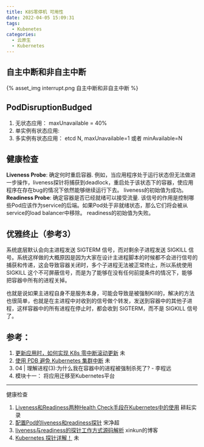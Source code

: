 ```yaml
---
title: K8S零停机 可用性
date: 2022-04-05 15:09:31
tags:
  - Kubenetes
categories: 
  - 云原生
  - Kubernetes
---
```


<p></p>
<!-- more -->

## 自主中断和非自主中断
{% asset_img  interrupt.png  自主中断和非自主中断 %}

## PodDisruptionBudged
  1. 无状态应用： 
     maxUnavailable = 40%
  2. 单实例有状态应用: 
  3. 多实例有状态应用： 
     etcd N, maxUnavailable=1 或者 minAvailable=N

  
## 健康检查
**Liveness Probe**:  确定何时重启容器. 例如，当应用程序处于运行状态但无法做进一步操作，liveness探针将捕获到deadlock，重启处于该状态下的容器，使应用程序在存在bug的情况下依然能够继续运行下去。
liveness的初始值为成功。
**Readiness Probe**:  确定容器是否已经就绪可以接受流量. 该信号的作用是控制哪些Pod应该作为service的后端。如果Pod处于非就绪状态，那么它们将会被从service的load balancer中移除。
readiness的初始值为失败。



## 优雅终止（参考3）

  系统底层默认会向主进程发送 SIGTERM 信号，而对剩余子进程发送 SIGKILL 信号。系统这样做的大概原因是因为大家在设计主进程脚本的时候都不会进行信号的捕获和传递，这会导致容器关闭时，多个子进程无法被正常终止，所以系统使用 SIGKILL 这个不可屏蔽信号，而是为了能够在没有任何前提条件的情况下，能够把容器中所有的进程关掉。

  也就是说如果主进程自身不是服务本身，可能会导致是被强制Kill的，解决的方法也很简单，也就是在主进程中对收到的信号做个转发，发送到容器中的其他子进程，这样容器中的所有进程在停止时，都会收到 SIGTERM，而不是 SIGKILL 信号了。




## 参考：
1. [更新应用时，如何实现 K8s 零中断滚动更新](https://blog.csdn.net/alisystemsoftware/article/details/106520606) 未
2. [使用 PDB 避免 Kubernetes 集群中断](https://zhuanlan.zhihu.com/p/360521649) 未
3. 04 | 理解进程(3):为什么我在容器中的进程被强制杀死了? -  李程远 
4. 模块十一： 将应用迁移至Kubernetes平台

---
健康检查
1. [Liveness和Readiness两种Health Check手段在Kubernetes中的使用](https://blog.51cto.com/3842834/2317986)  耕耘实录
2. [配置Pod的liveness和readiness探针](https://github.com/rootsongjc/kubernetes-handbook/blob/master/guide/configure-liveness-readiness-probes.md)  宋净超
3. [liveness与readiness的探针工作方式源码解析](https://www.cnblogs.com/xuxinkun/p/11785521.html)  xinkun的博客
4. [Kubernetes 探针详解！](https://mp.weixin.qq.com/s/wT_NQF9xYfKD3wVm6yUUMw) 未